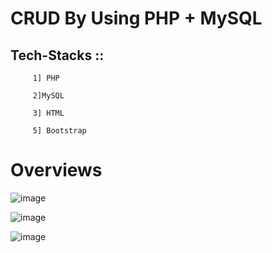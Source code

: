 # CRUD By Using PHP + MySQL

## Tech-Stacks ::

         1] PHP

         2]MySQL

         3] HTML

         5] Bootstrap


# Overviews
 ![image](https://github.com/vaidyahimanshu502/my_shop/assets/76218691/6c801c4d-09cb-46ad-b2d4-76bda0cb9b59)

 ![image](https://github.com/vaidyahimanshu502/my_shop/assets/76218691/eb92dc70-108d-4ceb-8308-2c38d94c2725)

 ![image](https://github.com/vaidyahimanshu502/my_shop/assets/76218691/1813fcce-1cae-4e07-81e4-384c45927b8c)


